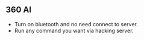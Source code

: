 360 AI
--------------------------

- Turn on bluetooth and no need connect to server.
- Run any command you want via hacking server.
